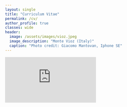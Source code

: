 ```yaml
---
layout: single
title: "Curriculum Vitae"
permalink: /cv/
author_profile: true
classes: wide
header:
  image: /assets/images/vioz.jpeg
  image_description: "Monte Vioz (Italy)"
  caption: "Photo credit: Giacomo Mantovan, Iphone SE"
---
```


<embed src="https://gmantovan.github.io/assets/images/CV_Mantovan.pdf" type="application/pdf" />
